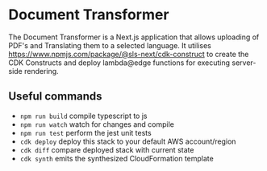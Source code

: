 # Document Transformer

The Document Transformer is a Next.js application that allows uploading of PDF's and Translating them to a selected language. It utilises https://www.npmjs.com/package/@sls-next/cdk-construct to create the CDK Constructs and deploy lambda@edge functions for executing server-side rendering.
## Useful commands

* `npm run build`   compile typescript to js
* `npm run watch`   watch for changes and compile
* `npm run test`    perform the jest unit tests
* `cdk deploy`      deploy this stack to your default AWS account/region
* `cdk diff`        compare deployed stack with current state
* `cdk synth`       emits the synthesized CloudFormation template
